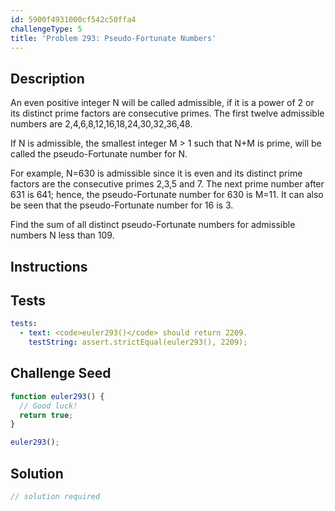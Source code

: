 ```yaml
---
id: 5900f4931000cf542c50ffa4
challengeType: 5
title: 'Problem 293: Pseudo-Fortunate Numbers'
---
```


## Description
<section id='description'>
An even positive integer N will be called admissible, if it is a power of 2 or its distinct prime factors are consecutive primes.
The first twelve admissible numbers are 2,4,6,8,12,16,18,24,30,32,36,48.


If N is admissible, the smallest integer M > 1 such that N+M is prime, will be called the pseudo-Fortunate number for N.


For example, N=630 is admissible since it is even and its distinct prime factors are the consecutive primes 2,3,5 and 7.
The next prime number after 631 is 641; hence, the pseudo-Fortunate number for 630 is M=11.
It can also be seen that the pseudo-Fortunate number for 16 is 3.


Find the sum of all distinct pseudo-Fortunate numbers for admissible numbers N less than 109.
</section>

## Instructions
<section id='instructions'>

</section>

## Tests
<section id='tests'>

```yml
tests:
  - text: <code>euler293()</code> should return 2209.
    testString: assert.strictEqual(euler293(), 2209);

```

</section>

## Challenge Seed
<section id='challengeSeed'>

<div id='js-seed'>

```js
function euler293() {
  // Good luck!
  return true;
}

euler293();
```

</div>



</section>

## Solution
<section id='solution'>

```js
// solution required
```
</section>
